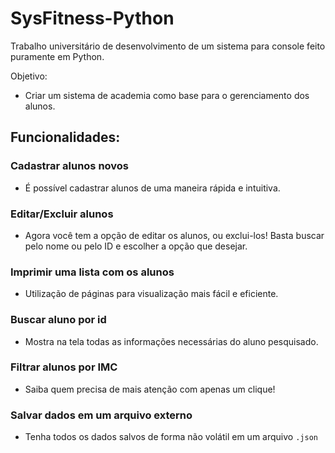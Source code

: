 # SysFitness-Python
Trabalho universitário de desenvolvimento de um sistema para console feito puramente em Python.

Objetivo:
- Criar um sistema de academia como base para o gerenciamento dos alunos.

## Funcionalidades:

### Cadastrar alunos novos
- É possível cadastrar alunos de uma maneira rápida e intuitiva.
### Editar/Excluir alunos
- Agora você tem a opção de editar os alunos, ou exclui-los! Basta buscar pelo nome ou pelo ID e escolher a opção que desejar. 
### Imprimir uma lista com os alunos
- Utilização de páginas para visualização mais fácil e eficiente.
### Buscar aluno por id
- Mostra na tela todas as informações necessárias do aluno pesquisado.
### Filtrar alunos por IMC
- Saiba quem precisa de mais atenção com apenas um clique!
### Salvar dados em um arquivo externo
- Tenha todos os dados salvos de forma não volátil em um arquivo `.json`
